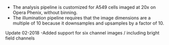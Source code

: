 - The analysis pipeline is customized for A549 cells imaged at 20x on Opera Phenix, without binning. 
- The illumination pipeline requires that the image dimensions are a multiple of 10 because it downsamples and upsamples by a factor of 10.

Update 02-2018 
-Added support for six channel images / including bright field channels
